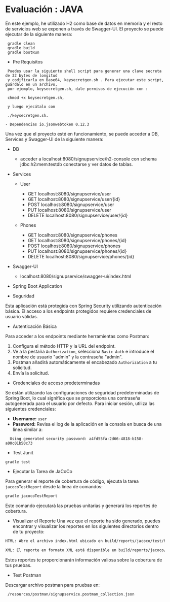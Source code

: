 # Evaluación : JAVA

En este ejemplo, he utilizado H2 como base de datos en memoria y el resto de servicios web se exponen a través de Swagger-UI.
El proyecto se puede ejecutar de la siguiente manera:

```
 gradle clean
 gradle build
 gradle bootRun
```


- Pre Requisitos
```
 Puedes usar la siguiente shell script para generar una clave secreta de 32 bytes de longitud 
 y codificarla en Base64, keysecretgen.sh . Para ejecutar este script, guárdalo en un archivo, 
 por ejemplo, keysecretgen.sh, dale permisos de ejecución con :
 
 chmod +x keysecretgen.sh, 
 
 y luego ejecútalo con 
 
 ./keysecretgen.sh.

- Dependencias io.jsonwebtoken 0.12.3  
```

Una vez que el proyecto esté en funcionamiento, se puede acceder a DB, Services y Swagger-UI de la siguiente manera:

 - DB
	 - acceder a localhost:8080/signupservice/h2-console con schema jdbc:h2:mem:testdb  conectarse y ver datos de tablas.
 
 - Services

	 - User
		 - GET  localhost:8080/signupservice/user
	 	 - GET  localhost:8080/signupservice/user/{id}
		 - POST localhost:8080/signupservice/user
		 - PUT  localhost:8080/signupservice/user
		 - DELETE localhost:8080/signupservice/user/{id}	

	 - Phones
		 - GET  localhost:8080/signupservice/phones
		 - GET  localhost:8080/signupservice/phones/{id}
         - POST localhost:8080/signupservice/phones
		 - PUT  localhost:8080/signupservice/phones/{id}
		 - DELETE localhost:8080/signupservice/phones/{id} 
		 
 - Swagger-UI
	 - localhost:8080/signupservice/swagger-ui/index.html

- Spring Boot Application

- Seguridad

Esta aplicación está protegida con Spring Security utilizando autenticación básica. El acceso a los endpoints protegidos requiere credenciales de usuario válidas.

- Autenticación Básica

Para acceder a los endpoints mediante herramientas como Postman:

1. Configura el método HTTP y la URL del endpoint.
2. Ve a la pestaña `Authorization`, selecciona `Basic Auth` e introduce el nombre de usuario "admin" y  la contraseña "admin".
3. Postman añadirá automáticamente el encabezado `Authorization` a tu solicitud.
4. Envía la solicitud.

- Credenciales de acceso predeterminadas

Se están utilizando las configuraciones de seguridad predeterminadas de Spring Boot, lo cual significa que se proporciona 
una contraseña autogenerada para el usuario por defecto. Para iniciar sesión, utiliza las siguientes credenciales:
- **Username:** `user`
- **Password:** Revisa el log de la aplicación en la consola en busca de una línea similar a:
```
  Using generated security password: a4fd55fa-2d66-4818-b158-a00c01b50c73
```

- Test Junit

```
gradle test
```
- Ejecutar la Tarea de JaCoCo

Para generar el reporte de cobertura de código, ejecuta la tarea `jacocoTestReport` desde la línea de comandos:

```bash
gradle jacocoTestReport
```
Este comando ejecutará las pruebas unitarias y generará los reportes de cobertura.

- Visualizar el Reporte
Una vez que el reporte ha sido generado, puedes encontrar y visualizar los reportes en los siguientes directorios dentro de tu proyecto:

```bash
HTML: Abre el archivo index.html ubicado en build/reports/jacoco/test/html/index.html con cualquier navegador web para ver una interfaz gráfica detallada de la cobertura de tus pruebas.

XML: El reporte en formato XML está disponible en build/reports/jacoco/test/jacocoTestReport.xml para integraciones con otras herramientas o para análisis más detallado.
```
Estos reportes te proporcionarán información valiosa sobre la cobertura de tus pruebas.

- Test Postman

Descargar archivo postman para pruebas  en:


```
 /resources/postman/signupservice.postman_collection.json
```